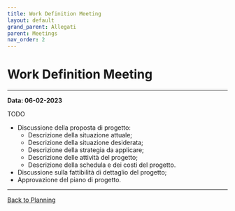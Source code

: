 ```yaml
---
title: Work Definition Meeting
layout: default
grand_parent: Allegati
parent: Meetings
nav_order: 2
---
```


# Work Definition Meeting

---

**Data: 06-02-2023**

TODO
- Discussione della proposta di progetto:
  - Descrizione della situazione attuale;
  - Descrizione della situazione desiderata;
  - Descrizione della strategia da applicare;
  - Descrizione delle attività del progetto;
  - Descrizione della schedula e dei costi del progetto.
- Discussione sulla fattibilità di dettaglio del progetto;
- Approvazione del piano di progetto.

---

[Back to Planning](/pm/2-planning#work-definition-meeting)